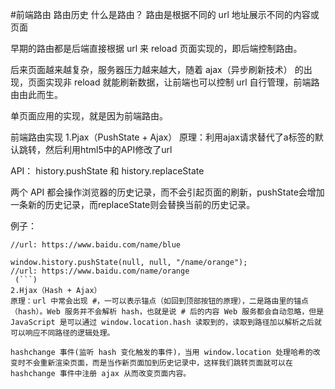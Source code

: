 #前端路由
路由历史
什么是路由？ 路由是根据不同的 url 地址展示不同的内容或页面

早期的路由都是后端直接根据 url 来 reload 页面实现的，即后端控制路由。

后来页面越来越复杂，服务器压力越来越大，随着 ajax（异步刷新技术） 的出现，页面实现非 reload 就能刷新数据，让前端也可以控制 url 自行管理，前端路由由此而生。

单页面应用的实现，就是因为前端路由。

前端路由实现
1.Pjax（PushState + Ajax）
原理：利用ajax请求替代了a标签的默认跳转，然后利用html5中的API修改了url

API： history.pushState 和 history.replaceState

两个 API 都会操作浏览器的历史记录，而不会引起页面的刷新，pushState会增加一条新的历史记录，而replaceState则会替换当前的历史记录。

例子：


``` window.history.pushState(null, null, "name/blue");
//url: https://www.baidu.com/name/blue

window.history.pushState(null, null, "/name/orange");
//url: https://www.baidu.com/name/orange
 (```) 
2.Hjax（Hash + Ajax）
原理：url 中常会出现 #，一可以表示锚点（如回到顶部按钮的原理），二是路由里的锚点（hash）。Web 服务并不会解析 hash，也就是说 # 后的内容 Web 服务都会自动忽略，但是 JavaScript 是可以通过 window.location.hash 读取到的，读取到路径加以解析之后就可以响应不同路径的逻辑处理。

hashchange 事件(监听 hash 变化触发的事件)，当用 window.location 处理哈希的改变时不会重新渲染页面，而是当作新页面加到历史记录中，这样我们跳转页面就可以在 hashchange 事件中注册 ajax 从而改变页面内容。

 